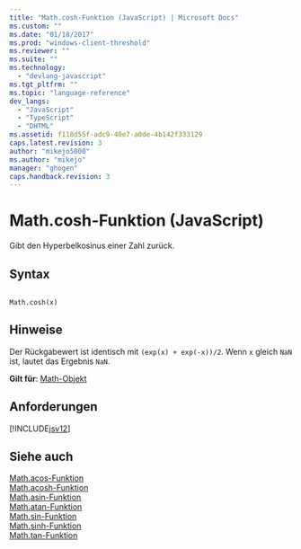 ```yaml
---
title: "Math.cosh-Funktion (JavaScript) | Microsoft Docs"
ms.custom: ""
ms.date: "01/18/2017"
ms.prod: "windows-client-threshold"
ms.reviewer: ""
ms.suite: ""
ms.technology: 
  - "devlang-javascript"
ms.tgt_pltfrm: ""
ms.topic: "language-reference"
dev_langs: 
  - "JavaScript"
  - "TypeScript"
  - "DHTML"
ms.assetid: f118d55f-adc9-40e7-a0de-4b142f333129
caps.latest.revision: 3
author: "mikejo5000"
ms.author: "mikejo"
manager: "ghogen"
caps.handback.revision: 3
---
```

# Math.cosh-Funktion (JavaScript)
Gibt den Hyperbelkosinus einer Zahl zurück.  
  
## Syntax  
  
```  
  
Math.cosh(x)   
```  
  
## Hinweise  
 Der Rückgabewert ist identisch mit `(exp(x) + exp(-x))/2`.  Wenn `x` gleich `NaN` ist, lautet das Ergebnis `NaN`.  
  
 **Gilt für**: [Math\-Objekt](../../javascript/reference/math-object-javascript.md)  
  
## Anforderungen  
 [!INCLUDE[jsv12](../../javascript/reference/includes/jsv12-md.md)]  
  
## Siehe auch  
 [Math.acos\-Funktion](../../javascript/reference/math-acos-function-javascript.md)   
 [Math.acosh\-Funktion](../../javascript/reference/math-acosh-function-javascript.md)   
 [Math.asin\-Funktion](../../javascript/reference/math-asin-function-javascript.md)   
 [Math.atan\-Funktion](../../javascript/reference/math-atan-function-javascript.md)   
 [Math.sin\-Funktion](../../javascript/reference/math-sin-function-javascript.md)   
 [Math.sinh\-Funktion](../../javascript/reference/math-sinh-function-javascript.md)   
 [Math.tan\-Funktion](../../javascript/reference/math-tan-function-javascript.md)